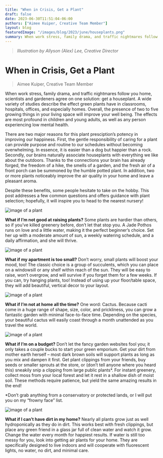 ```yaml
---
title: "When in Crisis, Get a Plant"
draft: false
date: 2023-06-30T11:51:04-06:00
authors: ["Aimee Kuiper, Creative Team Member"]
layout: blog
featuredImage: "/images/blog/2023/june/houseplants.png"
summary: When work stress, family drama, and traffic nightmares follow you home, scientists and gardeners agree on one solution -- get a houseplant. A wide variety of studies describe the effect green plants have in classrooms, hospitals, offices, and especially homes. Overall, the presence of two to five growing things in your living space will improve your well being. The effects are most profound in children and young adults, as well as any person experiencing low mental health.
---
```


> *Illustration by Allyson (Alex) Lee, Creative Director*


# When in Crisis, Get a Plant
> Aimee Kuiper, Creative Team Member

When work stress, family drama, and traffic nightmares follow you home, scientists and gardeners agree on one solution: get a houseplant. A wide variety of studies describe the effect green plants have in classrooms, hospitals, offices, and especially homes. Overall, the presence of two to five growing things in your living space will improve your well being. The effects are most profound in children and young adults, as well as any person experiencing low mental health.

There are two major reasons for this plant presciption’s potency in improving our happiness. First, the gentle responsibility of caring for a plant can provide purpose and routine to our schedules without becoming overwhelming. In essence, it is easier than a dog but happier than a rock. Secondly, our brains naturally associate houseplants with everything we like about the outdoors. Thanks to the connections your brain has already forged, the freedom of a hike, the smells of a garden, and the fresh air of a front porch can be summoned by the humble potted plant.  In addition, two or more plants noticeably improve the air quality in your home and leave a pleasant aroma.

Despite these benefits, some people hesitate to take on the hobby. This post addresses a few common questions and offers guidance with plant selection; hopefully, it will inspire you to head to the nearest nursery!

![image of a plant](/images/blog/post/plants/image1.jpg#blog)

**What if I’m not good at raising plants?** Some plants are hardier than others, so if you’ve killed greenery before, don’t let that stop you. A Jade Pothos runs on love and a little water, making it the perfect beginner’s choice. Set her up with a moderate amount of sun, a weekly watering schedule, and a daily affirmation, and she will thrive.

![image of a plant](/images/blog/post/plants/image2.jpg#blog)

**What if my apartment is too small?** Don’t worry, small plants will boost your mood, too! The classic choice is a group of succulents, which you can place on a windowsill or any shelf within reach of the sun. They will be easy to raise, won’t overgrow, and will survive if you forget them for a few weeks. If you can, try hanging plants, too! Instead of using up your floor/table space, they will add beautiful, vertical decor to your layout.

![image of a plant](/images/blog/post/plants/image3.jpg#blog)

**What if I’m not at home all the time?** One word: Cactus. Because cacti come in a huge range of shape, size, color, and prickliness, you can grow a fantastic garden with minimal face-to-face time. Depending on the species, your beautiful cactus will easily coast through a month unattended as you travel the world.

![image of a plant](/images/blog/post/plants/image4.jpg#blog)

**What if I’m on a budget?** Don’t let the fancy garden websites fool you; it only takes a couple bucks to start your green emporium. Get your dirt from mother earth herself – most dark brown soils will support plants as long as you mix and dampen it first. Get plant clippings from your friends, buy seeds or smaller sprouts at the store, or (don’t tell anyone where you heard this) sneakily snip a clipping from large public plants*. For instant greenery, collect moss from your local forest and let it rest in a shallow dish of moist soil. These methods require patience, but yield the same amazing results in the end!

*Don’t grab anything from a conservatory or protected lands, or I will put you on my “frowny face” list.

![image of a plant](/images/blog/post/plants/image5.jpg#blog)

**What if I can’t have dirt in my home?** Nearly all plants grow just as well hydroponically as they do in dirt. This works best with fresh clippings, but place any green friend in a glass jar full of clean water and watch it grow. Change the water every month for happiest results. If water is still too messy for you, look into getting air plants for your home. They are specifically designed to live indoors and will cooperate with fluorescent lights, no water, no dirt, and minimal care.